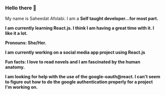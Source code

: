 ### Hello there 👋
My name is Saheedat Afolabi.
I am a <b>Self taught developer...for most part.

I am currently learning React.js. I think I am having a great time with it. I like it a lot. 

 Pronouns: <b>She/Her.</b>

I am currently working on a social media app project using React.js
  
Fun facts: I love to read novels and I am fascinated by the human anatomy.
 
 I am looking for help with the use of the google-oauth@react. I can't seem to figure out how to do the google authentication properly for a project I'm working on.

<!--
**Saheedatt/Saheedatt** is a ✨ _special_ ✨ repository because its `README.md` (this file) appears on your GitHub profile.

Here are some ideas to get you started:

- 🔭 I’m currently working on ...
- 🌱 I’m currently learning ...
- 👯 I’m looking to collaborate on ...
- 🤔 I’m looking for help with ...
- 💬 Ask me about ...
- 📫 How to reach me: ...
- 😄 Pronouns: ...
- ⚡ Fun fact: ...
-->
